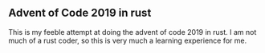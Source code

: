 ## Advent of Code 2019 in rust
This is my feeble attempt at doing the advent of code 2019 in rust. I am not much of a rust coder, so this is very much a learning experience for me.